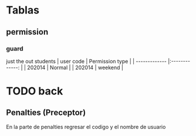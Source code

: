 # Tablas

## permission

### guard
just the out students
| user code     | Permission type |
| ------------- |:-------------:  |
| 202014        | Normal          |
| 202014        | weekend         |


# TODO back

## Penalties (Preceptor)
En la parte de penalties regresar el codigo y el nombre de usuario